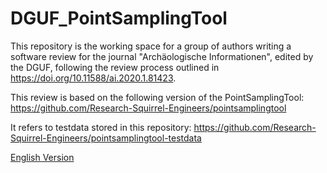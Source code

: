 # DGUF_PointSamplingTool

This repository is the working space for a group of authors writing a software review for the journal "Archäologische Informationen", edited by the DGUF, following the review process outlined in https://doi.org/10.11588/ai.2020.1.81423.

This review is based on the following version of the PointSamplingTool: https://github.com/Research-Squirrel-Engineers/pointsamplingtool

It refers to testdata stored in this repository: https://github.com/Research-Squirrel-Engineers/pointsamplingtool-testdata

[English Version](https://research-squirrel-engineers.github.io/DGUF_PointSamplingTool/Draft.html)
